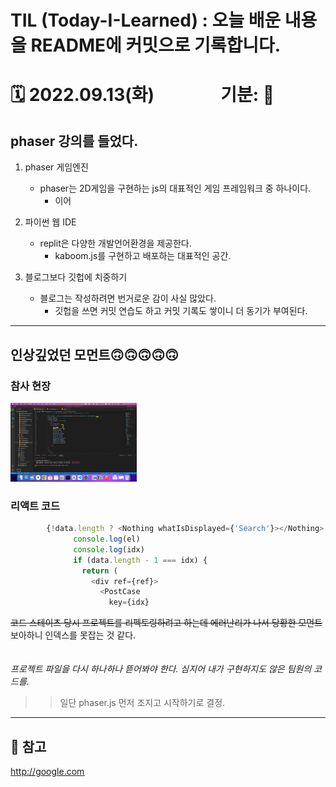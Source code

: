 
# TIL (Today-I-Learned) : 오늘 배운 내용을 README에 커밋으로 기록합니다.

<!-- 1️⃣ 날짜 및 기분 작성 -->
# 🗓 2022.09.13(화) &nbsp;&nbsp;&nbsp;&nbsp;&nbsp;&nbsp;&nbsp;&nbsp;&nbsp;&nbsp;&nbsp;&nbsp;&nbsp;&nbsp; 기분: 🤩





<!-- 2️⃣ 대표문장 작성 -->
phaser 강의를 들었다.
-------------
<!-- 강조라인 -->


<!-- 3️⃣ 배운 내용 요약 -->
1. phaser 게임엔진
   * phaser는 2D게임을 구현하는 js의 대표적인 게임 프레임워크 중 하나이다.
     * 이어
  

2. 파이썬 웹 IDE
    - replit은 다양한 개발언어환경을 제공한다.
      - kaboom.js를 구현하고 배포하는 대표적인 공간.

3. 블로그보다 깃헙에 치중하기
   + 블로그는 작성하려면 번거로운 감이 사실 많았다.
     + 깃헙을 쓰면 커밋 연습도 하고 커밋 기록도 쌓이니 더 동기가 부여된다.  




-----
## 인상깊었던 모먼트🙃🙃🙃🙃🙃
<!-- 4️⃣ 인상깊었던 내용 선정 -->

> 
### 참사 현장
<img src="../src/image/Snapshot%205.png" width="40%" height="30%" title="100px" alt="이미지제목"></img>

### 리액트 코드
```javascript
        {!data.length ? <Nothing whatIsDisplayed={'Search'}></Nothing> : data.map((el, idx) => {
              console.log(el)
              console.log(idx)
              if (data.length - 1 === idx) {
                return (
                  <div ref={ref}>
                    <PostCase
                      key={idx}
```
~~코드 스테이츠 당시 프로젝트를 리펙토링하려고 하는데 에러난리가 나서 당황한 모먼트~~   
보아하니 인덱스를 못잡는 것 같다.
<br>
<br>
<br>
*프로젝트 파일을 다시 하나하나 뜯어봐야 한다. 심지어 내가 구현하지도 않은 팀원의 코드를.*

>   > 일단 phaser.js 먼저 조지고 시작하기로 결정.


-----
## 🔗 참고
<!-- 5️⃣ 참고링크 -->

<http://google.com>



















<!-- 🔴기타 마크다운 문법 참고 -->


<!-- <헤더>

# This is a H1
## This is a H2
### This is a H3
#### This is a H4
##### This is a H5
###### This is a H6 -->



<!-- <인덱스>

1. 첫번째
2. 두번째
3. 세번째

* 빨강
  * 녹색
    * 파랑

+ 빨강
  + 녹색
    + 파랑

- 빨강
  - 녹색
    - 파랑 -->



<!-- <줄 긋기>

* * *

***

*****

- - -

--------------------------------------- -->


<!-- <인용구>

> This is a first blockqute.
>	> This is a second blockqute.
>	>	> This is a third blockqute. -->

<!-- <문자굵기>

*single asterisks*
**double asterisks**
~~cancelline~~ -->



<!-- <이미지 삽입>

<img src="./img/jesus.jpeg" width="40%" height="30%" title="100px" alt="이미지제목"></img> -->


<!-- <코드박스>

```javascript
public class BootSpringBootApplication {
  public static void main(String[] args) {
    System.out.println("Hello, Honeymon");
  }
}
``` -->

<!-- <표>

First Header  | Second Header
------------- | -------------
Content Cell  | Content Cell
Content Cell  | Content Cell
-->


<!--<링크>

<http://google.com> -->